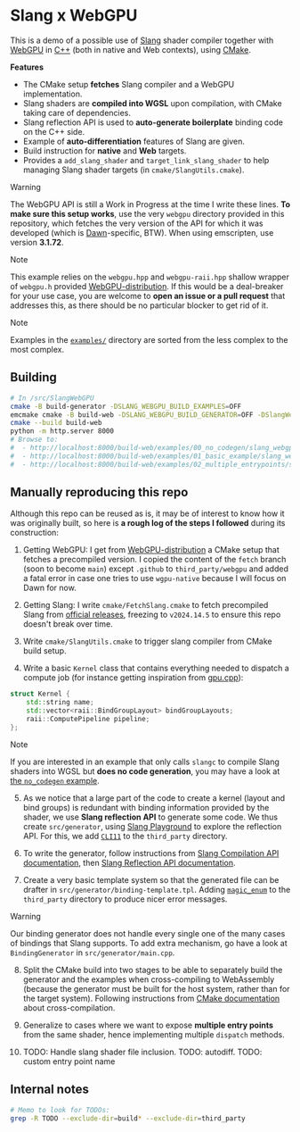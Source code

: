 Slang x WebGPU
==============

This is a demo of a possible use of [Slang](https://shader-slang.com/) shader compiler together with [WebGPU](https://www.w3.org/TR/webgpu/) in [C++](https://eliemichel.github.io/LearnWebGPU/) (both in native and Web contexts), using [CMake](https://cmake.org/).

**Features**

- The CMake setup **fetches** Slang compiler and a WebGPU implementation.
- Slang shaders are **compiled into WGSL** upon compilation, with CMake taking care of dependencies.
- Slang reflection API is used to **auto-generate boilerplate** binding code on the C++ side.
- Example of **auto-differentiation** features of Slang are given.
- Build instruction for **native** and **Web** targets.
- Provides a `add_slang_shader` and `target_link_slang_shader` to help managing Slang shader targets (in `cmake/SlangUtils.cmake`).

> [!WARNING]
> The WebGPU API is still a Work in Progress at the time I write these lines. **To make sure this setup works**, use the very `webgpu` directory provided in this repository, which fetches the very version of the API for which it was developed (which is [Dawn](https://dawn.googlesource.com/dawn)-specific, BTW). When using emscripten, use version **3.1.72**.

> [!NOTE]
> This example relies on the `webgpu.hpp` and `webgpu-raii.hpp` shallow wrapper of `webgpu.h` provided [WebGPU-distribution](https://github.com/eliemichel/WebGPU-distribution). If this would be a deal-breaker for your use case, you are welcome to **open an issue or a pull request** that addresses this, as there should be no particular blocker to get rid of it.

> [!NOTE]
> Examples in the [`examples/`](examples) directory are sorted from the less complex to the most complex.

Building
--------

```bash
# In /src/SlangWebGPU
cmake -B build-generator -DSLANG_WEBGPU_BUILD_EXAMPLES=OFF
emcmake cmake -B build-web -DSLANG_WEBGPU_BUILD_GENERATOR=OFF -DSlangWebGPU_Generator_DIR=/src/SlangWebGPU/build-generator
cmake --build build-web
python -m http.server 8000
# Browse to:
#  - http://localhost:8000/build-web/examples/00_no_codegen/slang_webgpu_example_no_codegen.html
#  - http://localhost:8000/build-web/examples/01_basic_example/slang_webgpu_example.html
#  - http://localhost:8000/build-web/examples/02_multiple_entrypoints/slang_webgpu_example_multiple_entrypoints.html
```

Manually reproducing this repo
------------------------------

Although this repo can be reused as is, it may be of interest to know how it was originally built, so here is **a rough log of the steps I followed** during its construction:

1. Getting WebGPU: I get from [WebGPU-distribution](https://github.com/eliemichel/WebGPU-distribution) a CMake setup that fetches a precompiled version. I copied the content of the `fetch` branch (soon to become `main`) except `.github` to `third_party/webgpu` and added a fatal error in case one tries to use `wgpu-native` because I will focus on Dawn for now.

2. Getting Slang: I write `cmake/FetchSlang.cmake` to fetch precompiled Slang from [official releases](https://github.com/shader-slang/slang/releases), freezing to `v2024.14.5` to ensure this repo doesn't break over time.

3. Write `cmake/SlangUtils.cmake` to trigger slang compiler from CMake build setup.

4. Write a basic `Kernel` class that contains everything needed to dispatch a compute job (for instance getting inspiration from [gpu.cpp](https://github.com/AnswerDotAI/gpu.cpp)):

```C++
struct Kernel {
	std::string name;
	std::vector<raii::BindGroupLayout> bindGroupLayouts;
	raii::ComputePipeline pipeline;
};
```

> [!NOTE]
> If you are interested in an example that only calls `slangc` to compile Slang shaders into WGSL but **does no code generation**, you may have a look at [the `no_codegen` example](examples/no_codegen).

5. As we notice that a large part of the code to create a kernel (layout and bind groups) is redundant with binding information provided by the shader, we use **Slang reflection API** to generate some code. We thus create `src/generator`, using [Slang Playground](https://shader-slang.com/slang-playground/) to explore the reflection API. For this, we add [`CLI11`](https://github.com/CLIUtils/CLI11) to the `third_party` directory.

6. To write the generator, follow instructions from [Slang Compilation API documentation](https://shader-slang.com/slang/user-guide/compiling#using-the-compilation-api), then [Slang Reflection API documentation](https://shader-slang.com/slang/user-guide/reflection.html).

7. Create a very basic template system so that the generated file can be drafter in `src/generator/binding-template.tpl`. Adding [`magic_enum`](https://github.com/Neargye/magic_enum) to the `third_party` directory to produce nicer error messages.

> [!WARNING]
> Our binding generator does not handle every single one of the many cases of bindings that Slang supports. To add extra mechanism, go have a look at `BindingGenerator` in `src/generator/main.cpp`.

8. Split the CMake build into two stages to be able to separately build the generator and the examples when cross-compiling to WebAssembly (because the generator must be built for the host system, rather than for the target system). Following instructions from [CMake documentation](https://cmake.org/cmake/help/book/mastering-cmake/chapter/Cross%20Compiling%20With%20CMake.html#running-executables-built-in-the-project) about cross-compilation.

9. Generalize to cases where we want to expose **multiple entry points** from the same shader, hence implementing multiple `dispatch` methods.

10. TODO: Handle slang shader file inclusion. TODO: autodiff. TODO: custom entry point name

Internal notes
--------------

```bash
# Memo to look for TODOs:
grep -R TODO --exclude-dir=build* --exclude-dir=third_party
```
